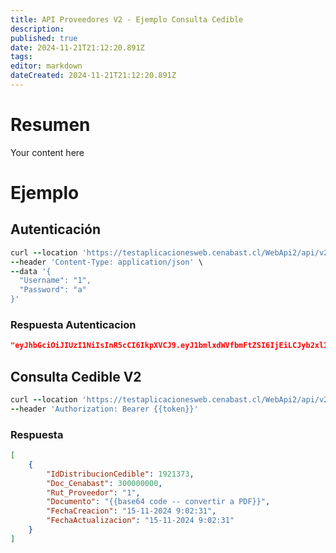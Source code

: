 ```yaml
---
title: API Proveedores V2 - Ejemplo Consulta Cedible
description: 
published: true
date: 2024-11-21T21:12:20.891Z
tags: 
editor: markdown
dateCreated: 2024-11-21T21:12:20.891Z
---
```


# Resumen
Your content here


# Ejemplo

## Autenticación

```ruby
curl --location 'https://testaplicacionesweb.cenabast.cl/WebApi2/api/v2/login/authenticate' \
--header 'Content-Type: application/json' \
--data '{
  "Username": "1",
  "Password": "a"
}'
``` 

### Respuesta Autenticacion

```json
"eyJhbGciOiJIUzI1NiIsInR5cCI6IkpXVCJ9.eyJ1bmlxdWVfbmFtZSI6IjEiLCJyb2xlIjoiUHJvdmVlZG9yIiwibmJmIjoxNzMyMjIzMTYzLCJleHAiOjE3MzIyMjQ5NjMsImlhdCI6MTczMjIyMzE2MywiaXNzIjoiaHR0cDovL2xvY2FsaG9zdC8iLCJhdWQiOiJodHRwOi8vbG9jYWxob3N0LyJ9.9uT-Qs4NyvbQDdtOBzfmvR_Nz1zkuIs3LLMijxflMIw"
```



## Consulta Cedible V2

```ruby
curl --location 'https://testaplicacionesweb.cenabast.cl/WebApi2/api/v2/Public/cedible/300000000' \
--header 'Authorization: Bearer {{token}}'
```

### Respuesta

```json
[
    {
        "IdDistribucionCedible": 1921373,
        "Doc_Cenabast": 300000000,
        "Rut_Proveedor": "1",
        "Documento": "{{base64 code -- convertir a PDF}}",
        "FechaCreacion": "15-11-2024 9:02:31",
        "FechaActualizacion": "15-11-2024 9:02:31"
    }
]
```